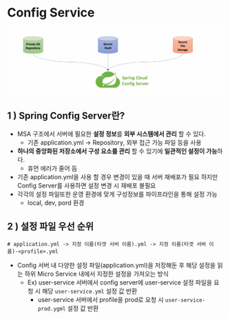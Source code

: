 # Config Service

![img.png](img.png)

## 1 ) Spring Config Server란?
- MSA 구조에서 서버에 필요한 **설정 정보**를 **외부 시스템에서 관리** 할 수 있다.
  - 기존 application.yml -> Repository, 외부 접근 가능 파일 등을 사용
- **하나의 중앙화된 저장소에서 구성 요소를 관리** 할 수 있기에 **일관적인 설정이 가능**하다.
  - 휴먼 에러가 줄어 듬
- 기존 application.yml을 사용 할 경우 변경이 있을 때 서버 재배포가 필요 하지만 Config Server를 사용하면 설정 변경 시  재배포 불필요
- 각각의 설정 파일또한 운영 환경에 맞게 구성정보를 파이프라인을 통해 설정 가능
    - local, dev, pord 환경

## 2 ) 설정 파일 우선 순위
```properties
# application.yml -> 지정 이름(타겟 서버 이름).yml -> 지정 이름(타겟 서버 이름)-<profile>.yml 
```
- Config 서버 내 다양한 설정 파일(application.yml)을 저장해둔 후 해당 설정을 읽는 하위 Micro Service 내에서 지정한 설정을 가져오는 방식
  - Ex) user-service 서버에서 config server에 user-service 설정 파일을 요청 시 해당 `user-service.yml` 설정 값 반환
    - user-service 서버에서 profile을 prod로 요청 시 `user-service-prod.ygml` 설정 값 반환